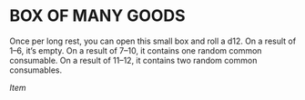 # BOX OF MANY GOODS

Once per long rest, you can open this small box and roll a d12. On a result of 1–6, it’s empty. On a result of 7–10, it contains one random common consumable. On a result of 11–12, it contains two random common consumables.

*Item*
